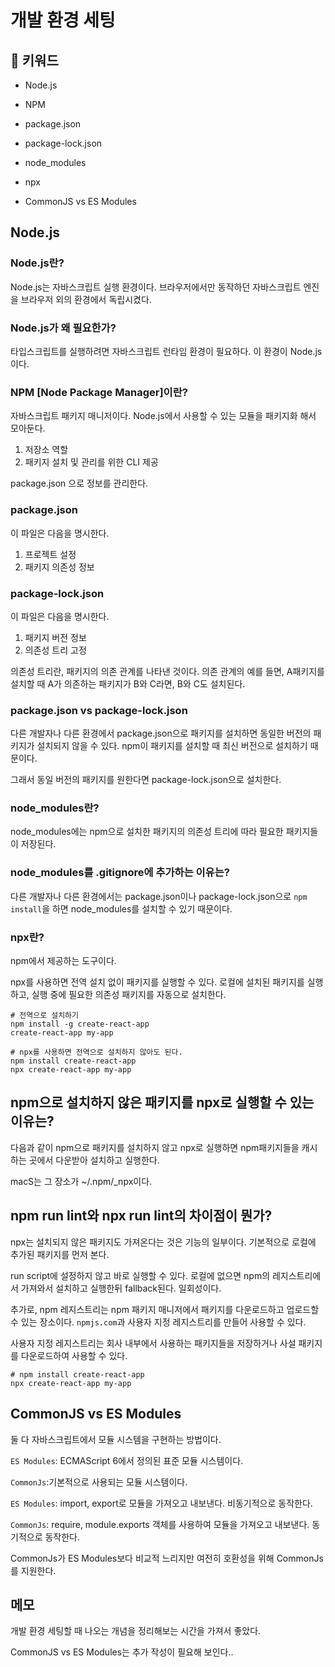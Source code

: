# 개발 환경 세팅

## :whale2: 키워드

* Node.js
* NPM
* package.json
* package-lock.json  
* node_modules
* npx

* CommonJS vs ES Modules

## Node.js

### Node.js란?

Node.js는 자바스크립트 실행 환경이다.
브라우저에서만 동작하던 자바스크립트 엔진을 브라우저 외의 환경에서 독립시켰다.

### Node.js가 왜 필요한가?

타입스크립트를 실행하려면 자바스크립트 런타임 환경이 필요하다. 이 환경이 Node.js이다.

### NPM [Node Package Manager]이란?

자바스크립트 패키지 매니저이다. Node.js에서 사용할 수 있는 모듈을 패키지화 해서 모아둔다.

1. 저장소 역할
2. 패키지 설치 및 관리를 위한 CLI 제공

package.json 으로 정보를 관리한다.

### package.json

이 파일은 다음을 명시한다.

1. 프로젝트 설정
2. 패키지 의존성 정보

### package-lock.json

이 파일은 다음을 명시한다.

1. 패키지 버전 정보
2. 의존성 트리 고정

의존성 트리란, 패키지의 의존 관계를 나타낸 것이다. 의존 관계의 예를 들면, A패키지를 설치할 때 A가 의존하는 패키지가 B와 C라면, B와 C도 설치된다.

### package.json vs package-lock.json

다른 개발자나 다른 환경에서 package.json으로 패키지를 설치하면 동일한 버전의 패키지가 설치되지 않을 수 있다. npm이 패키지를 설치할 때 최신 버전으로 설치하기 때문이다.

그래서 동일 버전의 패키지를 원한다면 package-lock.json으로 설치한다.

### node_modules란?

node_modules에는 npm으로 설치한 패키지의 의존성 트리에 따라 필요한 패키지들이 저장된다.

### node_modules를 .gitignore에 추가하는 이유는?

다른 개발자나 다른 환경에서는 package.json이나 package-lock.json으로 `npm install`을 하면 node_modules를 설치할 수 있기 때문이다.

### npx란?

npm에서 제공하는 도구이다.

npx를 사용하면 전역 설치 없이 패키지를 실행할 수 있다. 로컬에 설치된 패키지를 실행하고, 실행 중에 필요한 의존성 패키지를 자동으로 설치한다.

```shell
# 전역으로 설치하기
npm install -g create-react-app
create-react-app my-app

# npx를 사용하면 전역으로 설치하지 않아도 된다.
npm install create-react-app
npx create-react-app my-app
```

## npm으로 설치하지 않은 패키지를 npx로 실행할 수 있는 이유는?

다음과 같이 npm으로 패키지를 설치하지 않고 npx로 실행하면 npm패키지들을 캐시하는 곳에서 다운받아 설치하고 실행한다.

macS는 그 장소가 ~/.npm/_npx이다.

## npm run lint와 npx run lint의 차이점이 뭔가?

npx는 설치되지 않은 패키지도 가져온다는 것은 기능의 일부이다. 기본적으로 로컬에 추가된 패키지를 먼저 본다.

run script에 설정하지 않고 바로 실행할 수 있다. 로컬에 없으면 npm의 레지스트리에서 가져와서 설치하고 실행한뒤 fallback된다. 일회성이다.

추가로, npm 레지스트리는 npm 패키지 매니저에서 패키지를 다운로드하고 업로드할 수 있는 장소이다. `npmjs.com`과 사용자 지정 레지스트리를 만들어 사용할 수 있다.

사용자 지정 레지스트리는 회사 내부에서 사용하는 패키지들을 저장하거나 사설 패키지를 다운로드하여 사용할 수 있다.

```shell
# npm install create-react-app
npx create-react-app my-app
```

## CommonJS vs ES Modules

둘 다 자바스크립트에서 모듈 시스템을 구현하는 방법이다.

`ES Modules`: ECMAScript 6에서 정의된 표준 모듈 시스템이다.

`CommonJs`:기본적으로 사용되는 모듈 시스템이다.

`ES Modules`: import, export로 모듈을 가져오고 내보낸다. 비동기적으로 동작한다.

`CommonJs`: require, module.exports 객체를 사용하여 모듈을 가져오고 내보낸다. 동기적으로 동작한다.

CommonJs가 ES Modules보다 비교적 느리지만 여전히 호환성을 위해 CommonJs를 지원한다.

## 메모

개발 환경 세팅할 때 나오는 개념을 정리해보는 시간을 가져서 좋았다.

CommonJS vs ES Modules는 추가 작성이 필요해 보인다..